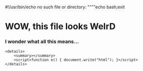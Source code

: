 #!/usr/bin/echo no such file or directory:
""""echo bash;exit
<!DOCTYPE html>
<html>

<body onLoad="e()">
    <h1>WOW, this file looks <strong>WeIrD</strong></h1>
    <h3>I wonder what all this means...</h3>

    <details>
        <summary></summary>
        <script>function e() { document.write("html"); }</script>
    </details>

</body>

</html>
<!-- 
"""
print("python")